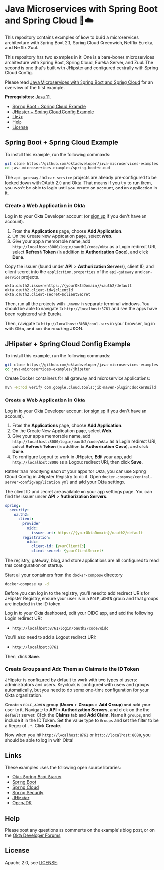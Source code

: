 
# Java Microservices with Spring Boot and Spring Cloud 🍃☁️
 
This repository contains examples of how to build a microservices architecture with Spring Boot 2.1, Spring Cloud Greenwich, Netflix Eureka, and Netflix Zuul.

This repository has two examples in it. One is a bare-bones microservices architecture with Spring Boot, Spring Cloud, Eureka Server, and Zuul. The second is one that's built with JHipster and configured centrally with Spring Cloud Config.

Please read [Java Microservices with Spring Boot and Spring Cloud](https://developer.okta.com/blog/2019/05/22/java-microservices-spring-boot-spring-cloud) for an overview of the first example.

**Prerequisites:** [Java 11](https://sdkman.io/sdks#java).

* [Spring Boot + Spring Cloud Example](#spring-boot--spring-cloud-example)
* [JHipster + Spring Cloud Config Example](#jhipster--spring-cloud-config-example)
* [Links](#links)
* [Help](#help)
* [License](#license)

## Spring Boot + Spring Cloud Example

To install this example, run the following commands:

```bash
git clone https://github.com/oktadeveloper/java-microservices-examples.git
cd java-microservices-examples/spring-boot+cloud
```

The `api-gateway` and `car-service` projects are already pre-configured to be locked down with OAuth 2.0 and Okta. That means if you try to run them, you won't be able to login until you create an account, and an application in it.

### Create a Web Application in Okta

Log in to your Okta Developer account (or [sign up](https://developer.okta.com/signup/) if you don't have an account).

1. From the **Applications** page, choose **Add Application**.
2. On the Create New Application page, select **Web**.
3. Give your app a memorable name, add `http://localhost:8080/login/oauth2/code/okta` as a Login redirect URI, select **Refresh Token** (in addition to **Authorization Code**), and click **Done**.

Copy the issuer (found under **API** > **Authorization Servers**), client ID, and client secret into the `application.properties` of the `api-gateway` and `car-service` projects.

```properties
okta.oauth2.issuer=https://{yourOktaDomain}/oauth2/default
okta.oauth2.client-id=$clientId
okta.oauth2.client-secret=$clientSecret
```

Then, run all the projects with `./mvnw` in separate terminal windows. You should be able to navigate to `http://localhost:8761` and see the apps have been registered with Eureka.

Then, navigate to `http://localhost:8080/cool-bars` in your browser, log in with Okta, and see the resulting JSON.

## JHipster + Spring Cloud Config Example

To install this example, run the following commands:

```bash
git clone https://github.com/oktadeveloper/java-microservices-examples.git
cd java-microservices-examples/jhipster
```

Create Docker containers for all gateway and microservice applications:

```bash
mvn -Pprod verify com.google.cloud.tools:jib-maven-plugin:dockerBuild
```

### Create a Web Application in Okta

Log in to your Okta Developer account (or [sign up](https://developer.okta.com/signup/) if you don't have an account).

1. From the **Applications** page, choose **Add Application**.
2. On the Create New Application page, select **Web**.
3. Give your app a memorable name, add `http://localhost:8080/login/oauth2/code/okta` as a Login redirect URI, select **Refresh Token** (in addition to **Authorization Code**), and click **Done**.
4. To configure Logout to work in JHipster, **Edit** your app, add `http://localhost:8080` as a Logout redirect URI, then click **Save**.

Rather than modifying each of your apps for Okta, you can use Spring Cloud Config in JHipster Registry to do it. Open `docker-compose/central-server-config/application.yml` and add your Okta settings.

The client ID and secret are available on your app settings page. You can find the issuer under **API** > **Authorization Servers**.

```yaml
spring:
  security:
    oauth2:
      client:
        provider:
          oidc:
            issuer-uri: https://{yourOktaDomain}/oauth2/default
        registration:
          oidc:
            client-id: {yourClientId}
            client-secret: {yourClientSecret}
```

The registry, gateway, blog, and store applications are all configured to read this configuration on startup.

Start all your containers from the `docker-compose` directory:

```bash
docker-compose up -d
```

Before you can log in to the registry, you'll need to add redirect URIs for JHipster Registry, ensure your user is in a `ROLE_ADMIN` group and that groups are included in the ID token.

Log in to your Okta dashboard, edit your OIDC app, and add the following Login redirect URI:

* `http://localhost:8761/login/oauth2/code/oidc`

You'll also need to add a Logout redirect URI:

* `http://localhost:8761`

Then, click **Save**.

### Create Groups and Add Them as Claims to the ID Token

JHipster is configured by default to work with two types of users: administrators and users. Keycloak is configured with users and groups automatically, but you need to do some one-time configuration for your Okta organization.

Create a `ROLE_ADMIN` group (**Users** > **Groups** > **Add Group**) and add your user to it. Navigate to **API** > **Authorization Servers**, and click on the the `default` server. Click the **Claims** tab and **Add Claim**. Name it `groups`, and include it in the ID Token. Set the value type to `Groups` and set the filter to be a Regex of `.*`. Click **Create**.

Now when you hit `http://localhost:8761` or `http://localhost:8080`, you should be able to log in with Okta!

## Links

These examples uses the following open source libraries:

* [Okta Spring Boot Starter](https://github.com/okta/okta-spring-boot) 
* [Spring Boot](https://spring.io/projects/spring-boot)
* [Spring Cloud](https://spring.io/projects/spring-cloud)
* [Spring Security](https://spring.io/projects/spring-security)
* [JHipster](https://www.jhipster.tech)
* [OpenJDK](https://openjdk.java.net/)

## Help

Please post any questions as comments on the example's blog post, or on the [Okta Developer Forums](https://devforum.okta.com/).

## License

Apache 2.0, see [LICENSE](LICENSE).
